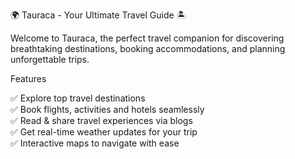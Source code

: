 🌍 Tauraca - Your Ultimate Travel Guide 🏝️ 

Welcome to Tauraca, the perfect travel companion for discovering breathtaking destinations, booking accommodations, and planning unforgettable trips. 

Features  

✅ Explore top travel destinations  
✅ Book flights, activities and hotels seamlessly  
✅ Read & share travel experiences via blogs  
✅ Get real-time weather updates for your trip  
✅ Interactive maps to navigate with ease  